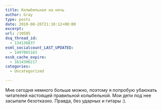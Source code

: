 ```yaml
---
title: Колыбельная на ночь
author: Gray
type: posts
date: 2010-08-26T21:10:12+00:00
excerpt:
url: /10505
dsq_thread_id:
  - 134136837
esml_socialcount_LAST_UPDATED:
  - 1497065163
essb_cache_expire:
  - 1614306217
categories:
  - Uncategorized

---
```








Мне сегодня немного больше можно, поэтому я попробую убаюкать читателей настоящей правильной колыбельной. Мои дети под нее засыпали безотказно. Правда, без ударных и гитары :).